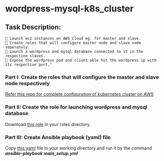 # wordpress-mysql-k8s_cluster
## Task Description:
```
🔅 Launch ec2-instances on AWS Cloud eg. for master and slave.
🔅 Create roles that will configure master node and slave node seperately.
🔅 Launch a wordpress and mysql database connected to it in the respectine slaves. 
🔅 Expose the wordpress pod and client able hit the wordpress ip with its respective port."
```

### Part I: Create the roles that will configure the master and slave node respectively
[Refer this repo for complete configuration of kubernetes cluster on AWS](https://github.com/Rutuja210/k8s-multinode-cluster.git)

### Part II: Create the role for launching wordpress and mysql database
Download [this role](./wordpress_mysql) in your roles directory.

### Part III: Create Ansible playbook (yaml) file 
Copy [this yaml](./main_setup.yml) file in your working directory and run it by the command 
**_ansible-playbook main_setup.yml_**
